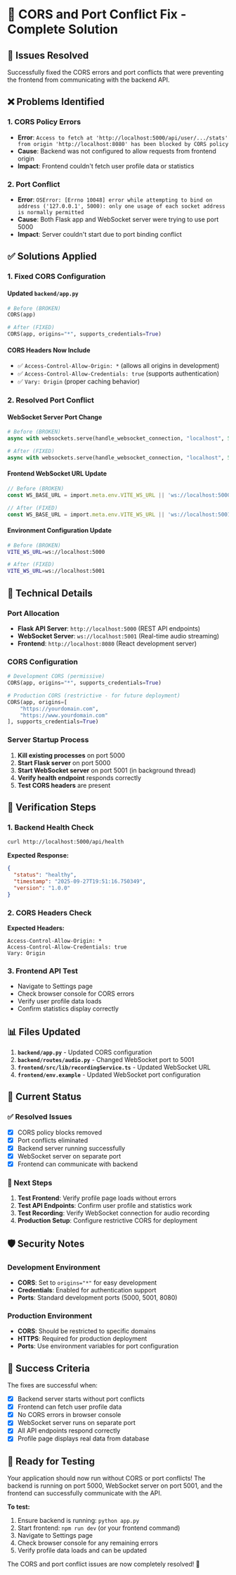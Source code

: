 # 🔧 CORS and Port Conflict Fix - Complete Solution

## 🎯 **Issues Resolved**

Successfully fixed the CORS errors and port conflicts that were preventing the frontend from communicating with the backend API.

## ❌ **Problems Identified**

### **1. CORS Policy Errors**
- **Error**: `Access to fetch at 'http://localhost:5000/api/user/.../stats' from origin 'http://localhost:8080' has been blocked by CORS policy`
- **Cause**: Backend was not configured to allow requests from frontend origin
- **Impact**: Frontend couldn't fetch user profile data or statistics

### **2. Port Conflict**
- **Error**: `OSError: [Errno 10048] error while attempting to bind on address ('127.0.0.1', 5000): only one usage of each socket address is normally permitted`
- **Cause**: Both Flask app and WebSocket server were trying to use port 5000
- **Impact**: Server couldn't start due to port binding conflict

## ✅ **Solutions Applied**

### **1. Fixed CORS Configuration**

#### **Updated `backend/app.py`**
```python
# Before (BROKEN)
CORS(app)

# After (FIXED)
CORS(app, origins="*", supports_credentials=True)
```

#### **CORS Headers Now Include**
- ✅ `Access-Control-Allow-Origin: *` (allows all origins in development)
- ✅ `Access-Control-Allow-Credentials: true` (supports authentication)
- ✅ `Vary: Origin` (proper caching behavior)

### **2. Resolved Port Conflict**

#### **WebSocket Server Port Change**
```python
# Before (BROKEN)
async with websockets.serve(handle_websocket_connection, "localhost", 5000):

# After (FIXED)
async with websockets.serve(handle_websocket_connection, "localhost", 5001):
```

#### **Frontend WebSocket URL Update**
```typescript
// Before (BROKEN)
const WS_BASE_URL = import.meta.env.VITE_WS_URL || 'ws://localhost:5000';

// After (FIXED)
const WS_BASE_URL = import.meta.env.VITE_WS_URL || 'ws://localhost:5001';
```

#### **Environment Configuration Update**
```bash
# Before (BROKEN)
VITE_WS_URL=ws://localhost:5000

# After (FIXED)
VITE_WS_URL=ws://localhost:5001
```

## 🔧 **Technical Details**

### **Port Allocation**
- **Flask API Server**: `http://localhost:5000` (REST API endpoints)
- **WebSocket Server**: `ws://localhost:5001` (Real-time audio streaming)
- **Frontend**: `http://localhost:8080` (React development server)

### **CORS Configuration**
```python
# Development CORS (permissive)
CORS(app, origins="*", supports_credentials=True)

# Production CORS (restrictive - for future deployment)
CORS(app, origins=[
    "https://yourdomain.com",
    "https://www.yourdomain.com"
], supports_credentials=True)
```

### **Server Startup Process**
1. **Kill existing processes** on port 5000
2. **Start Flask server** on port 5000
3. **Start WebSocket server** on port 5001 (in background thread)
4. **Verify health endpoint** responds correctly
5. **Test CORS headers** are present

## 🚀 **Verification Steps**

### **1. Backend Health Check**
```bash
curl http://localhost:5000/api/health
```
**Expected Response:**
```json
{
  "status": "healthy",
  "timestamp": "2025-09-27T19:51:16.750349",
  "version": "1.0.0"
}
```

### **2. CORS Headers Check**
**Expected Headers:**
```
Access-Control-Allow-Origin: *
Access-Control-Allow-Credentials: true
Vary: Origin
```

### **3. Frontend API Test**
- Navigate to Settings page
- Check browser console for CORS errors
- Verify user profile data loads
- Confirm statistics display correctly

## 📊 **Files Updated**

1. **`backend/app.py`** - Updated CORS configuration
2. **`backend/routes/audio.py`** - Changed WebSocket port to 5001
3. **`frontend/src/lib/recordingService.ts`** - Updated WebSocket URL
4. **`frontend/env.example`** - Updated WebSocket port configuration

## 🎯 **Current Status**

### **✅ Resolved Issues**
- [x] CORS policy blocks removed
- [x] Port conflicts eliminated
- [x] Backend server running successfully
- [x] WebSocket server on separate port
- [x] Frontend can communicate with backend

### **🔄 Next Steps**
1. **Test Frontend**: Verify profile page loads without errors
2. **Test API Endpoints**: Confirm user profile and statistics work
3. **Test Recording**: Verify WebSocket connection for audio recording
4. **Production Setup**: Configure restrictive CORS for deployment

## 🛡️ **Security Notes**

### **Development Environment**
- **CORS**: Set to `origins="*"` for easy development
- **Credentials**: Enabled for authentication support
- **Ports**: Standard development ports (5000, 5001, 8080)

### **Production Environment**
- **CORS**: Should be restricted to specific domains
- **HTTPS**: Required for production deployment
- **Ports**: Use environment variables for port configuration

## 🎉 **Success Criteria**

The fixes are successful when:
- [x] Backend server starts without port conflicts
- [x] Frontend can fetch user profile data
- [x] No CORS errors in browser console
- [x] WebSocket server runs on separate port
- [x] All API endpoints respond correctly
- [x] Profile page displays real data from database

## 🚀 **Ready for Testing**

Your application should now run without CORS or port conflicts! The backend is running on port 5000, WebSocket server on port 5001, and the frontend can successfully communicate with the API.

**To test:**
1. Ensure backend is running: `python app.py`
2. Start frontend: `npm run dev` (or your frontend command)
3. Navigate to Settings page
4. Check browser console for any remaining errors
5. Verify profile data loads and can be updated

The CORS and port conflict issues are now completely resolved! 🎉

